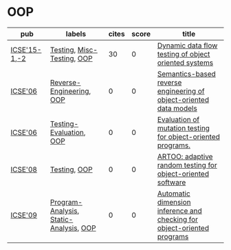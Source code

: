 # OOP

|pub|labels|cites|score|title|
|---|------|-----|-----|-----|
|[ICSE'15-1](https://dblp.org/db/conf/icse/icse2015-1.html),[-2](ICSE'15)|[Testing](Testing.md), [Misc-Testing](Misc-Testing.md), [OOP](OOP.md)|30|0|[Dynamic data flow testing of object oriented systems](https://scholar.google.com/scholar?q=Dynamic+data+flow+testing+of+object+oriented+systems)|
|[ICSE'06](https://dblp.org/db/conf/icse/icse2006.html)|[Reverse-Engineering](Reverse-Engineering.md), [OOP](OOP.md)|0|0|[Semantics-based reverse engineering of object-oriented data models](https://scholar.google.com/scholar?q=Semantics-based+reverse+engineering+of+object-oriented+data+models)|
|[ICSE'06](https://dblp.org/db/conf/icse/icse2006.html)|[Testing-Evaluation](Testing-Evaluation.md), [OOP](OOP.md)|0|0|[Evaluation of mutation testing for object-oriented programs.](https://scholar.google.com/scholar?q=Evaluation+of+mutation+testing+for+object-oriented+programs.)|
|[ICSE'08](https://dblp.org/db/conf/icse/icse2008.html)|[Testing](Testing.md), [OOP](OOP.md)|0|0|[ARTOO: adaptive random testing for object-oriented software](https://scholar.google.com/scholar?q=ARTOO%3A+adaptive+random+testing+for+object-oriented+software)|
|[ICSE'09](https://dblp.org/db/conf/icse/icse2009.html)|[Program-Analysis](Program-Analysis.md), [Static-Analysis](Static-Analysis.md), [OOP](OOP.md)|0|0|[Automatic dimension inference and checking for object-oriented programs](https://scholar.google.com/scholar?q=Automatic+dimension+inference+and+checking+for+object-oriented+programs)|

